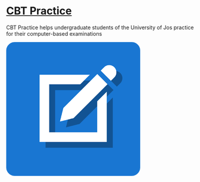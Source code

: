 # [CBT Practice]()
CBT Practice helps undergraduate students of the University of Jos practice for their computer-based examinations

![](./assets/cbt-practice-logo.webp)
